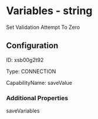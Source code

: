 # Variables - string 
Set Validation Attempt To Zero
## Configuration
ID:  xsb00g2t92

Type: CONNECTION 

CapabilityName: saveValue






### Additional Properties
saveVariables
```
```




